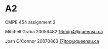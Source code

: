# A2
CMPE 454 assignment 2

Mitchell Graba 20056482 16mdg4@queensu.ca

Josh O'Connor 20070863 17jtoc@queensu.ca